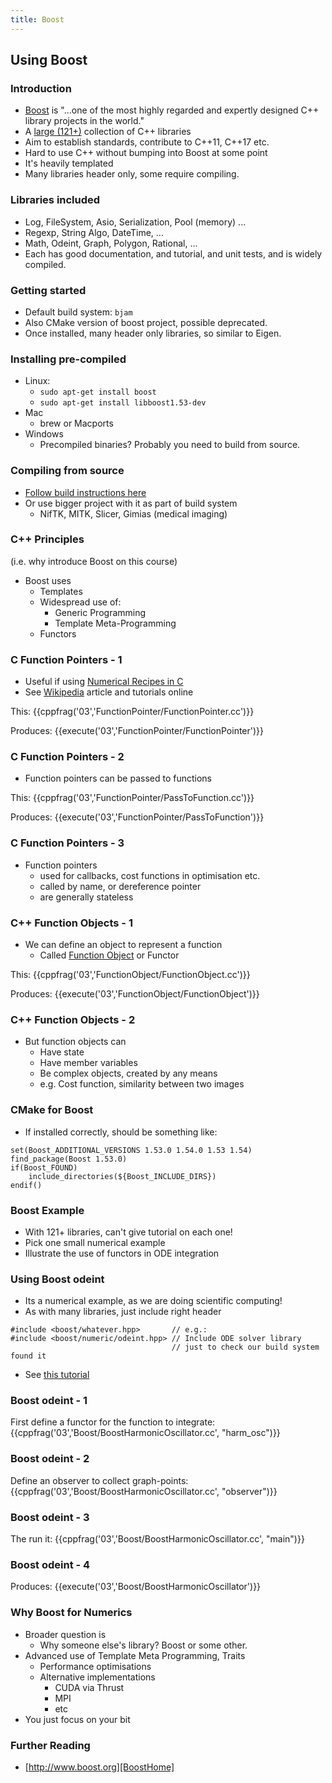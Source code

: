 ```yaml
---
title: Boost
---
```


## Using Boost

### Introduction

* [Boost][BoostHome] is "...one of the most highly regarded and expertly designed C++ library projects in the world."
* A [large (121+)][BoostDoc] collection of C++ libraries
* Aim to establish standards, contribute to C++11, C++17 etc.
* Hard to use C++ without bumping into Boost at some point
* It's heavily templated
* Many libraries header only, some require compiling.


### Libraries included

* Log, FileSystem, Asio, Serialization, Pool (memory) ...
* Regexp, String Algo, DateTime,  ... 
* Math, Odeint, Graph, Polygon, Rational, ... 
* Each has good documentation, and tutorial, and unit tests, and is widely compiled.


### Getting started

* Default build system: ```bjam```
* Also CMake version of boost project, possible deprecated.
* Once installed, many header only libraries, so similar to Eigen.


### Installing pre-compiled

* Linux: 
    * ```sudo apt-get install boost```
    * ```sudo apt-get install libboost1.53-dev```
* Mac
    * brew or Macports
* Windows
    * Precompiled binaries? Probably you need to build from source.


### Compiling from source

* [Follow build instructions here][BoostBuild]
* Or use bigger project with it as part of build system
    * NifTK, MITK, Slicer, Gimias (medical imaging)


### C++ Principles

(i.e. why introduce Boost on this course)
 
* Boost uses
    * Templates
    * Widespread use of:
        * Generic Programming
        * Template Meta-Programming
    * Functors


### C Function Pointers - 1

* Useful if using [Numerical Recipes in C][NumericalRecipesC]
* See [Wikipedia][WikipediaFunctionPointers] article and tutorials online

This:
{{cppfrag('03','FunctionPointer/FunctionPointer.cc')}}

Produces:
{{execute('03','FunctionPointer/FunctionPointer')}}


### C Function Pointers - 2

* Function pointers can be passed to functions

This:
{{cppfrag('03','FunctionPointer/PassToFunction.cc')}}

Produces:
{{execute('03','FunctionPointer/PassToFunction')}}


### C Function Pointers - 3

* Function pointers 
    * used for callbacks, cost functions in optimisation etc.
    * called by name, or dereference pointer
    * are generally stateless
    

### C++ Function Objects - 1
    
* We can define an object to represent a function
    * Called [Function Object][WikipediaFunctionObject] or Functor

This:
{{cppfrag('03','FunctionObject/FunctionObject.cc')}}

Produces:
{{execute('03','FunctionObject/FunctionObject')}}


### C++ Function Objects - 2
        
* But function objects can
    * Have state
    * Have member variables
    * Be complex objects, created by any means
    * e.g. Cost function, similarity between two images
    

### CMake for Boost

* If installed correctly, should be something like:

```
set(Boost_ADDITIONAL_VERSIONS 1.53.0 1.54.0 1.53 1.54)
find_package(Boost 1.53.0)
if(Boost_FOUND)
    include_directories(${Boost_INCLUDE_DIRS})
endif()
```


### Boost Example

* With 121+ libraries, can't give tutorial on each one!
* Pick one small numerical example
* Illustrate the use of functors in ODE integration
 

### Using Boost odeint

* Its a numerical example, as we are doing scientific computing!
* As with many libraries, just include right header
```
#include <boost/whatever.hpp>       // e.g.:
#include <boost/numeric/odeint.hpp> // Include ODE solver library
                                    // just to check our build system found it
```
* See [this tutorial][BoostTutorial]


### Boost odeint - 1

First define a functor for the function to integrate:
{{cppfrag('03','Boost/BoostHarmonicOscillator.cc', "harm_osc")}}


### Boost odeint - 2

Define an observer to collect graph-points:
{{cppfrag('03','Boost/BoostHarmonicOscillator.cc', "observer")}}


### Boost odeint - 3

The run it:
{{cppfrag('03','Boost/BoostHarmonicOscillator.cc', "main")}}


### Boost odeint - 4

Produces:
{{execute('03','Boost/BoostHarmonicOscillator')}}

### Why Boost for Numerics

* Broader question is
    * Why someone else's library? Boost or some other.
* Advanced use of Template Meta Programming, Traits
    * Performance optimisations
    * Alternative implementations
        * CUDA via Thrust
        * MPI
        * etc
* You just focus on your bit
        
        
### Further Reading

* [http://www.boost.org][BoostHome]

[BoostHome]: http://www.boost.org/
[BoostDoc]: http://www.boost.org/doc/libs/1_57_0/
[BoostBuild]: http://www.boost.org/doc/libs/1_57_0/libs/regex/doc/html/boost_regex/install.html
[BoostTutorial]: http://www.boost.org/doc/libs/1_57_0/libs/numeric/odeint/doc/html/index.html
[NumericalRecipesC]: http://www.nr.com/
[WikipediaFunctionPointers]: http://en.wikipedia.org/wiki/Function_pointer
[WikipediaFunctionObject]: http://en.wikipedia.org/wiki/Function_object
